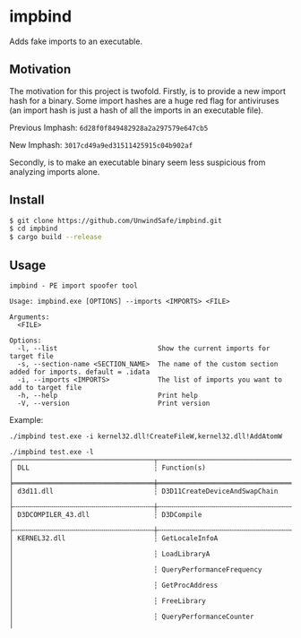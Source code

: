 # impbind
Adds fake imports to an executable.

## Motivation
The motivation for this project is twofold. Firstly, is to provide a new import hash for a binary. Some import hashes are a huge red flag for antiviruses (an import hash is just a hash of all the imports in an executable file).

Previous Imphash: `6d28f0f849482928a2a297579e647cb5`

New Imphash: `3017cd49a9ed31511425915c04b902af`

Secondly, is to make an executable binary seem less suspicious from analyzing imports alone.

## Install
```bash
$ git clone https://github.com/UnwindSafe/impbind.git
$ cd impbind
$ cargo build --release
```

## Usage
```
impbind - PE import spoofer tool

Usage: impbind.exe [OPTIONS] --imports <IMPORTS> <FILE>

Arguments:
  <FILE>

Options:
  -l, --list                         Show the current imports for target file
  -s, --section-name <SECTION_NAME>  The name of the custom section added for imports. default = .idata
  -i, --imports <IMPORTS>            The list of imports you want to add to target file
  -h, --help                         Print help
  -V, --version                      Print version
```

Example:
```
./impbind test.exe -i kernel32.dll!CreateFileW,kernel32.dll!AddAtomW
```
```
./impbind test.exe -l
╭───────────────────────────────────┬────────────────────────────────────────────╮
│ DLL                               ┆ Function(s)                                │
╞═══════════════════════════════════╪════════════════════════════════════════════╡
│ d3d11.dll                         ┆ D3D11CreateDeviceAndSwapChain              │
├╌╌╌╌╌╌╌╌╌╌╌╌╌╌╌╌╌╌╌╌╌╌╌╌╌╌╌╌╌╌╌╌╌╌╌┼╌╌╌╌╌╌╌╌╌╌╌╌╌╌╌╌╌╌╌╌╌╌╌╌╌╌╌╌╌╌╌╌╌╌╌╌╌╌╌╌╌╌╌╌┤
│ D3DCOMPILER_43.dll                ┆ D3DCompile                                 │
├╌╌╌╌╌╌╌╌╌╌╌╌╌╌╌╌╌╌╌╌╌╌╌╌╌╌╌╌╌╌╌╌╌╌╌┼╌╌╌╌╌╌╌╌╌╌╌╌╌╌╌╌╌╌╌╌╌╌╌╌╌╌╌╌╌╌╌╌╌╌╌╌╌╌╌╌╌╌╌╌┤
│ KERNEL32.dll                      ┆ GetLocaleInfoA                             │
│                                   ┆ LoadLibraryA                               │
│                                   ┆ QueryPerformanceFrequency                  │
│                                   ┆ GetProcAddress                             │
│                                   ┆ FreeLibrary                                │
│                                   ┆ QueryPerformanceCounter                    │
```
